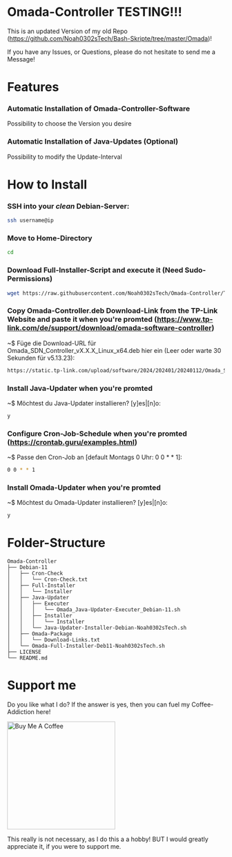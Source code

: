 # Omada-Controller TESTING!!!
This is an updated Version of my old Repo (https://github.com/Noah0302sTech/Bash-Skripte/tree/master/Omada)!

If you have any Issues, or Questions, please do not hesitate to send me a Message!



# Features
### Automatic Installation of Omada-Controller-Software
Possibility to choose the Version you desire

### Automatic Installation of Java-Updates (Optional)
Possibility to modify the Update-Interval


# How to Install
### SSH into your *clean* Debian-Server:
```bash
ssh username@ip
```
### Move to Home-Directory
```bash
cd
```
### Download Full-Installer-Script and execute it (Need Sudo-Permissions)
```bash
wget https://raw.githubusercontent.com/Noah0302sTech/Omada-Controller/Testing/Debian-11/Omada_Full-Installer_Debian-11.sh && sudo bash Omada_Full-Installer_Debian-11.sh
```
### Copy Omada-Controller.deb Download-Link from the TP-Link Website and paste it when you're promted (https://www.tp-link.com/de/support/download/omada-software-controller)
~$ Füge die Download-URL für Omada_SDN_Controller_vX.X.X_Linux_x64.deb hier ein (Leer oder warte 30 Sekunden für v5.13.23):
```bash
https://static.tp-link.com/upload/software/2024/202401/20240112/Omada_SDN_Controller_v5.13.23_linux_x64.deb
```
### Install Java-Updater when you're promted
~$ Möchtest du Java-Updater installieren? [y]es|[n]o:
```bash
y
```
### Configure Cron-Job-Schedule when you're promted (https://crontab.guru/examples.html)
~$ Passe den Cron-Job an [default Montags 0 Uhr: 0 0 * * 1]:
```bash
0 0 * * 1
```
### Install Omada-Updater when you're promted
~$ Möchtest du Omada-Updater installieren? [y]es|[n]o:
```bash
y
```



# Folder-Structure
	Omada-Controller
	├── Debian-11
	│	├── Cron-Check
	│	│	└── Cron-Check.txt
	│	├── Full-Installer
	│	│	└── Installer
	│	├── Java-Updater
	│	│	├── Executer
	│	│	│	└── Omada_Java-Updater-Executer_Debian-11.sh
	│	│	├── Installer
	│	│	│	└── Installer
	│	│	└── Java-Updater-Installer-Debian-Noah0302sTech.sh
	│	├── Omada-Package
	│	│	└── Download-Links.txt
	│	└── Omada-Full-Installer-Deb11-Noah0302sTech.sh
	├── LICENSE 
	└── README.md



# Support me
Do you like what I do? If the answer is yes, then you can fuel my Coffee-Addiction here!

<a href="https://www.buymeacoffee.com/Noah0302sTech"><img src="https://drive.google.com/uc?id=1rTwdjTiR0sywyDaTxLUNZG1fFgVrlK34" alt="Buy Me A Coffee" width="250" height="250"></a>

This really is not necessary, as I do this a a hobby! BUT I would greatly appreciate it, if you were to support me.
